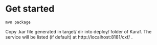 # Get started
```
mvn package
```
Copy .kar file generated in target/ dir into deploy/ folder of Karaf.
The service will be listed (if default) at http://localhost:8181/cxf/ .
